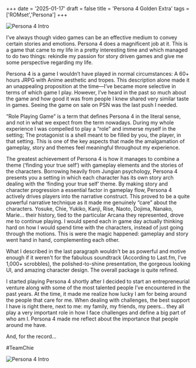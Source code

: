 +++
date = '2025-01-17'
draft = false
title = 'Persona 4 Golden Extra'
tags = ['ROMset','Persona']
+++

![Persona 4 Intro](/images/persona4_0.gif)

I’ve always though video games can be an effective medium to convey certain stories and emotions. Persona 4 does a magnificent job at it. This is a game that came to my life in a pretty interesting time and which managed to do two things: rekindle my passion for story driven games and give me some perspective regarding my life.

Persona 4 is a game I wouldn’t have played in normal circumstances: A 60+ hours JRPG with Anime aesthetic and tropes. This description alone made it an unappealing proposition at the time—I’ve became more selective in terms of which game I play. However, I’ve heard in the past so much about the game and how good it was from people I knew shared very similar taste in games. Seeing the game on sale on PSN was the last push I needed.

“Role Playing Game” is a term that defines Persona 4 in the literal sense, and not in what we expect from the term nowadays. During my whole experience I was compelled to play a “role” and immerse myself in the setting; The protagonist is a shell meant to be filled by you, the player, in that setting. This is one of the key aspects that made the amalgamation of gameplay, story and themes feel meaningful throughout my experience.

The greatest achievement of Persona 4 is how it manages to combine a theme (‘finding your true self’) with gameplay elements and the stories of the characters. Borrowing heavily from Jungian psychology, Persona 4 presents you a setting in which each character has its own story arch dealing with the ‘finding your true self’ theme. By making story and character progression a essential factor in gameplay flow, Persona 4 actively drives players into the narrative construct. This proved to be a quite powerful narrative technique as it made me genuinely “care” about the characters. Yosuke, Chie, Yukiko, Kanji, Rise, Naoto, Dojima, Nanako, Marie… their history, tied to the particular Arcana they represented, drove me to continue playing. I would spend each in game day actually thinking hard on how I would spend time with the characters, instead of just going through the motions. This is were the magic happened: gameplay and story went hand in hand, complementing each other.

What I described in the last paragraph wouldn’t be as powerful and motive enough if it weren't for the fabulous soundtrack (According to Last.fm, I’ve 1,000+ scrobbles), the polished-to-shine presentation, the gorgeous looking UI, and amazing character design. The overall package is quite refined.

I started playing Persona 4 shortly after I decided to start an entrepreneurial venture along with some of the most talented people I’ve encountered in the past years. At the time, it made me realize how lucky I am for being around the people that care for me. When dealing with challenges, the best support I have is right there, next to me: my family, my friends, my peers… they all play a very important role in how I face challenges and define a big part of who am I. Persona 4 made me reflect about the importance that people around me have.

And, for the record…

#TeamChie

![Persona 4 Intro](/images/p4g_boxart_rp.jpg)
